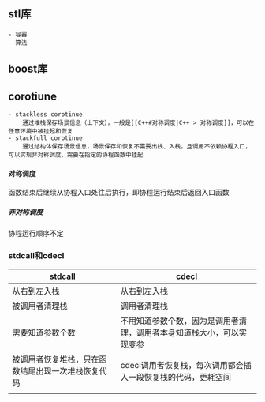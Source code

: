 ## stl库
	- 容器
	- 算法

## boost库

## corotiune
	- stackless corotinue
		通过堆栈保存场景信息（上下文），一般是[[C++#对称调度|C++ > 对称调度]]，可以在任意环境中被挂起和恢复
	- stackfull corotinue
		通过结构体保存场景信息，场景保存和恢复不需要出栈、入栈，且调用不依赖协程入口，可以实现非对称调度，需要在指定的协程函数中挂起

#### 对称调度
函数结束后继续从协程入口处往后执行，即协程运行结束后返回入口函数
##### 非对称调度
协程运行顺序不定

### stdcall和cdecl

|stdcall|cdecl|
|--|--|
|从右到左入栈|从右到左入栈|
|被调用者清理栈|调用者清理栈|
|需要知道参数个数|不用知道参数个数，因为是调用者清理，调用者本身知道栈大小，可以实现变参|
|被调用者恢复堆栈，只在函数结尾出现一次堆栈恢复代码|cdecl调用者恢复栈，每次调用都会插入一段恢复栈的代码，更耗空间|
|||
